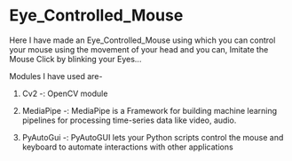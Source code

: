 # Eye_Controlled_Mouse

Here I have made an Eye_Controlled_Mouse using which you can control your mouse using the movement of your head and you can,
Imitate the Mouse Click by blinking your Eyes...

Modules I have used are-

1) Cv2 -: OpenCV module 

2) MediaPipe -: MediaPipe is a Framework for building machine learning pipelines for processing time-series data like video, audio.

3) PyAutoGui -:  PyAutoGUI lets your Python scripts control the mouse and keyboard to automate interactions with other applications

